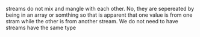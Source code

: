 streams do not mix and mangle with each other. No, they are sepereated by being in an array or somthing so that is apparent that one value is from 
one stram while the other is from another stream. We do not need to have streams have the same type